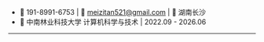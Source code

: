 - 📱 191-8991-6753 | 📧 meizitan521@gmail.com | 📍 湖南长沙
- 🏫 中南林业科技大学 计算机科学与技术 | 2022.09 - 2026.06

---
